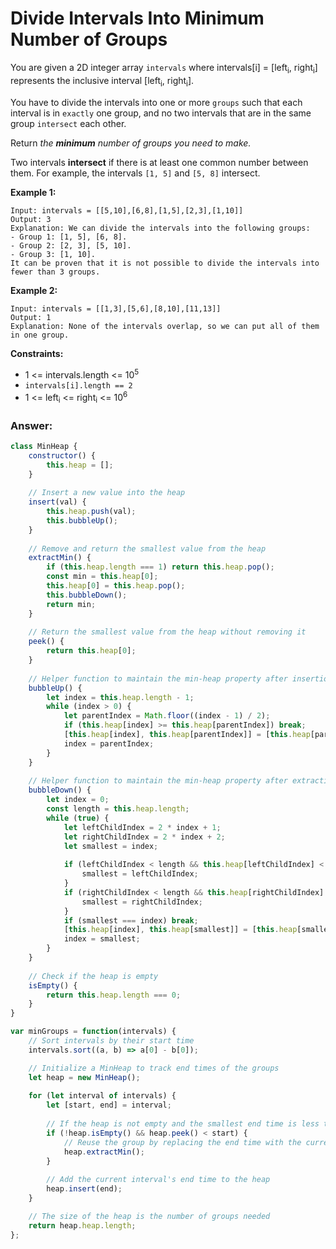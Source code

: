 # Divide Intervals Into Minimum Number of Groups

You are given a 2D integer array `intervals` where intervals[i] = [left<sub>i</sub>, right<sub>i</sub>] represents the inclusive interval [left<sub>i</sub>, right<sub>i</sub>].

You have to divide the intervals into one or more `groups` such that each interval is in `exactly` one group, and no two intervals that are in the same group `intersect` each other.

Return *the **minimum** number of groups you need to make.*

Two intervals **intersect** if there is at least one common number between them. For example, the intervals `[1, 5]` and `[5, 8]` intersect.

 

**Example 1:**
```
Input: intervals = [[5,10],[6,8],[1,5],[2,3],[1,10]]
Output: 3
Explanation: We can divide the intervals into the following groups:
- Group 1: [1, 5], [6, 8].
- Group 2: [2, 3], [5, 10].
- Group 3: [1, 10].
It can be proven that it is not possible to divide the intervals into fewer than 3 groups.
```

**Example 2:**
```
Input: intervals = [[1,3],[5,6],[8,10],[11,13]]
Output: 1
Explanation: None of the intervals overlap, so we can put all of them in one group.
 ```

**Constraints:**

- 1 <= intervals.length <= 10<sup>5</sup>
- `intervals[i].length == 2`
- 1 <= left<sub>i</sub> <= right<sub>i</sub> <= 10<sup>6</sup>

### Answer:

```javascript
class MinHeap {
    constructor() {
        this.heap = [];
    }
    
    // Insert a new value into the heap
    insert(val) {
        this.heap.push(val);
        this.bubbleUp();
    }
    
    // Remove and return the smallest value from the heap
    extractMin() {
        if (this.heap.length === 1) return this.heap.pop();
        const min = this.heap[0];
        this.heap[0] = this.heap.pop();
        this.bubbleDown();
        return min;
    }
    
    // Return the smallest value from the heap without removing it
    peek() {
        return this.heap[0];
    }
    
    // Helper function to maintain the min-heap property after insertion
    bubbleUp() {
        let index = this.heap.length - 1;
        while (index > 0) {
            let parentIndex = Math.floor((index - 1) / 2);
            if (this.heap[index] >= this.heap[parentIndex]) break;
            [this.heap[index], this.heap[parentIndex]] = [this.heap[parentIndex], this.heap[index]];
            index = parentIndex;
        }
    }
    
    // Helper function to maintain the min-heap property after extraction
    bubbleDown() {
        let index = 0;
        const length = this.heap.length;
        while (true) {
            let leftChildIndex = 2 * index + 1;
            let rightChildIndex = 2 * index + 2;
            let smallest = index;
            
            if (leftChildIndex < length && this.heap[leftChildIndex] < this.heap[smallest]) {
                smallest = leftChildIndex;
            }
            if (rightChildIndex < length && this.heap[rightChildIndex] < this.heap[smallest]) {
                smallest = rightChildIndex;
            }
            if (smallest === index) break;
            [this.heap[index], this.heap[smallest]] = [this.heap[smallest], this.heap[index]];
            index = smallest;
        }
    }
    
    // Check if the heap is empty
    isEmpty() {
        return this.heap.length === 0;
    }
}

var minGroups = function(intervals) {
    // Sort intervals by their start time
    intervals.sort((a, b) => a[0] - b[0]);

    // Initialize a MinHeap to track end times of the groups
    let heap = new MinHeap();
    
    for (let interval of intervals) {
        let [start, end] = interval;
        
        // If the heap is not empty and the smallest end time is less than the start of the current interval
        if (!heap.isEmpty() && heap.peek() < start) {
            // Reuse the group by replacing the end time with the current interval's end
            heap.extractMin();
        }
        
        // Add the current interval's end time to the heap
        heap.insert(end);
    }

    // The size of the heap is the number of groups needed
    return heap.heap.length;
};
```
